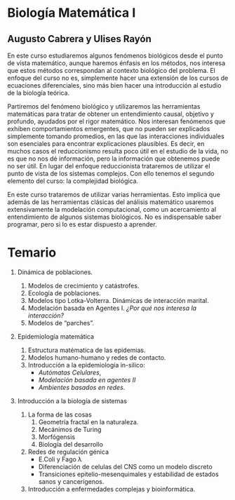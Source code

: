# Biología Matemática I
## Augusto Cabrera y Ulises Rayón

En este curso estudiaremos algunos fenómenos biológicos desde el punto de vista matemático, aunque haremos énfasis en los métodos, nos interesa que estos métodos correspondan al contexto biológico del problema. El enfoque del curso no es, simplemente hacer una extensión de los cursos de ecuaciones diferenciales, sino más bien hacer una introducción al estudio de la biología teórica.

Partiremos del fenómeno biológico y utilizaremos las herramientas matemáticas para tratar de obtener un entendimiento causal, objetivo y profundo, ayudados por el rigor matemático. Nos interesan fenómenos que exhiben comportamientos emergentes, que no pueden ser explicados simplemente tomando promedios, en las que las interacciones individuales son esenciales para encontrar explicaciones plausibles. Es decir, en muchos casos el reduccionismo resulta poco útil en el estudio de la vida, no es que no nos dé información, pero la información que obtenemos puede no ser útil. En lugar del enfoque reduccionista trataremos de utilizar el punto de vista de los sistemas complejos. Con ello tenemos el segundo elemento del curso: la complejidad biológica.

En este curso trataremos de utilizar varias herramientas. Esto implica que además de las herramientas clásicas del análisis matemático usaremos extensivamente la modelación computacional, como un acercamiento al entendimiento de algunos sistemas biológicos. No es indispensable saber programar, pero si lo es estar
dispuesto a aprender.

# Temario
1. Dinámica de poblaciones.
    1. Modelos de crecimiento y catástrofes.
    1. Ecología de poblaciones.
    1. Modelos tipo Lotka-Volterra. Dinámicas de interacción marital.
    1. Modelación basada en Agentes I. _¿Por qué nos interesa la interacción?_
    1. Modelos de “parches”.

1. Epidemiología matemática
    1. Estructura matématica de las epidemias.
    1. Modelos humano-humano y redes de contacto.
    1. Introducción a la epidemiología in-silico:
        * _Autómatas Celulares_,
        * _Modelación basada en agentes II_
        * _Ambientes basados en redes_.

1. Introducción a la biología de sistemas
    1. La forma de las cosas
        1. Geometría fractal en la naturaleza.
        1. Mecánimos de Turing
        1. Morfógensis
        1. Biología del desarrollo
    1. Redes de regulación génica
        * E.Coli y Fago λ
        * Diferenciación de celulas del CNS como un modelo discreto
        * Transiciones epitelio-mesenquimales y estabilidad de estados sanos y cancerígenos.
    1. Introducción a enfermedades complejas y bioinformática.
